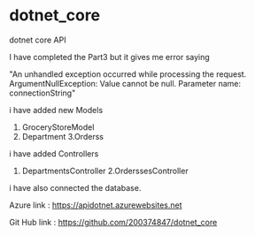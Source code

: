 # dotnet_core
dotnet core API

I have completed the Part3 but it gives me error saying 

"An unhandled exception occurred while processing the request.
ArgumentNullException: Value cannot be null.
Parameter name: connectionString"

i have added new Models 

1. GroceryStoreModel
2. Department
3.Orderss

i have added Controllers

1. DepartmentsController
2.OrderssesController

i have also connected the database.

 Azure link :  https://apidotnet.azurewebsites.net
 
 Git Hub link :  https://github.com/200374847/dotnet_core
